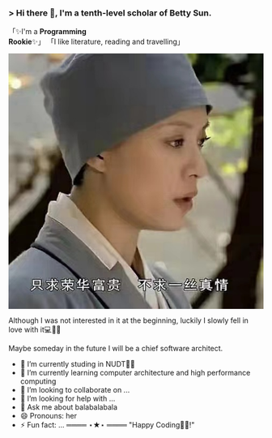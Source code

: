   ### > Hi there 👋, I'm a tenth-level scholar of Betty Sun.

<!--
**pudding-art/pudding-art** is a  _special_  repository because its `README.md` (this file) appears on your GitHub profile.-->


「✨I'm a **Programming Rookie**✨」
「I like literature, reading and travelling」

<div align="center">
 <img hight="300" width="700" alt="JPG" align="center" src="https://github.com/pudding-art/pudding-art/blob/master/asserts/566931653642556_.pic.jpg">
</div>


Although I was not interested in it at the beginning,
luckily I slowly fell in love with it💻👨‍💻

Maybe someday in the future I will be a chief software architect.

- 🔭 I’m currently studing in NUDT👨‍🏛 
- 🌱 I’m currently learning computer architecture and high performance computing
- 👯 I’m looking to collaborate on ...
- 🤔 I’m looking for help with ...
- 💬 Ask me about balabalabala
- 😄 Pronouns: her
- ⚡ Fun fact: ...
                                                      ════ ⋆★⋆ ════
                                                     "Happy Coding👨‍💻!"

